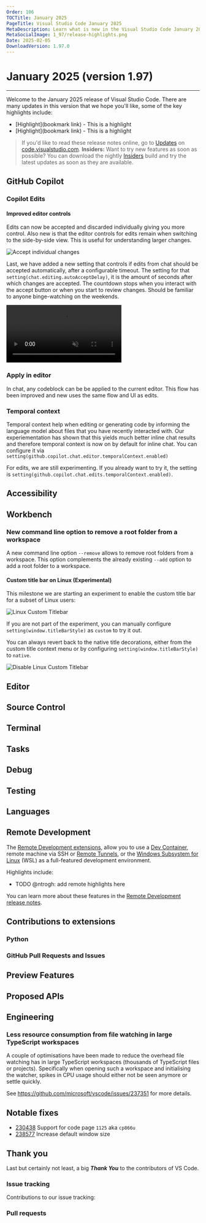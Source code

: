 ```yaml
---
Order: 106
TOCTitle: January 2025
PageTitle: Visual Studio Code January 2025
MetaDescription: Learn what is new in the Visual Studio Code January 2025 Release (1.97)
MetaSocialImage: 1_97/release-highlights.png
Date: 2025-02-05
DownloadVersion: 1.97.0
---
```

# January 2025 (version 1.97)

<!-- DOWNLOAD_LINKS_PLACEHOLDER -->

---

Welcome to the January 2025 release of Visual Studio Code. There are many updates in this version that we hope you'll like, some of the key highlights include:

* [Highlight](bookmark link) - This is a highlight
* [Highlight](bookmark link) - This is a highlight

>If you'd like to read these release notes online, go to [Updates](https://code.visualstudio.com/updates) on [code.visualstudio.com](https://code.visualstudio.com).
**Insiders:** Want to try new features as soon as possible? You can download the nightly [Insiders](https://code.visualstudio.com/insiders) build and try the latest updates as soon as they are available.

<!--
✒️ Release note guidance ✒️:
    - Suffix the heading with `(Preview)` or `(Experimental)` for non-stable features: "AI-powered code reviews (Experimental)".
    - Use second person: "You can now...".
    - Add clear and descriptive alt text to images.
    - Use present tense instead of future tense. "You can now see..." instead of "You will be able to see..."
    - Use active voice instead of passive voice. "Select the option to preview..." instead of "The option can be selected to preview..."
 -->

## GitHub Copilot

### Copilot Edits

#### Improved editor controls

Edits can now be accepted and discarded individually giving you more control. Also new is that the editor controls for edits remain when switching to the side-by-side view. This is useful for understanding larger changes.

![Accept individual changes](images/1_97/edits-accept-hunk.png)

Last, we have added a new setting that controls if edits from chat should be accepted automatically, after a configurable timeout. The setting for that `setting(chat.editing.autoAcceptDelay)`, it is the amount of seconds after which changes are accepted. The countdown stops when you interact with the accept button or when you start to review changes. Should be familiar to anyone binge-watching on the weekends.

<video src="images/1_97/edits-auto-accept.mp4" title="Auto accept by timeout" autoplay loop controls muted></video>

### Apply in editor

In chat, any codeblock can be be applied to the current editor. This flow has been improved and new uses the same flow and UI as edits.

### Temporal context

Temporal context help when editing or generating code by informing the language model about files that you have recently interacted with. Our experiementation has shown that this yields much better inline chat results and therefore temporal context is now on by default for inline chat. You can configure it via `setting(github.copilot.chat.editor.temporalContext.enabled)`

For edits, we are still experimenting. If you already want to try it, the setting is `setting(github.copilot.chat.edits.temporalContext.enabled)`.

## Accessibility


## Workbench

### New command line option to remove a root folder from a workspace

A new command line option `--remove` allows to remove root folders from a workspace. This option complements the already existing `--add` option to add a root folder to a workspace.

#### Custom title bar on Linux (Experimental)

This milestone we are starting an experiment to enable the custom title bar for a subset of Linux users:

![Linux Custom Titlebar](images/1_97/custom-title.png)

If you are not part of the experiment, you can manually configure `setting(window.titleBarStyle)` as `custom` to try it out.

You can always revert back to the native title decorations, either from the custom title context menu or by configuring `setting(window.titleBarStyle)` to `native`.

![Disable Linux Custom Titlebar](images/1_97/restore-title.png)

## Editor


## Source Control


## Terminal


## Tasks


## Debug


## Testing


## Languages


## Remote Development

The [Remote Development extensions](https://marketplace.visualstudio.com/items?itemName=ms-vscode-remote.vscode-remote-extensionpack), allow you to use a [Dev Container](https://code.visualstudio.com/docs/devcontainers/containers), remote machine via SSH or [Remote Tunnels](https://code.visualstudio.com/docs/remote/tunnels), or the [Windows Subsystem for Linux](https://learn.microsoft.com/windows/wsl) (WSL) as a full-featured development environment.

Highlights include:

- TODO @ntrogh: add remote highlights here

You can learn more about these features in the [Remote Development release notes](https://github.com/microsoft/vscode-docs/blob/main/remote-release-notes/v1_97.md).


## Contributions to extensions

### Python


### GitHub Pull Requests and Issues


## Preview Features


## Proposed APIs


## Engineering

### Less resource consumption from file watching in large TypeScript workspaces

A couple of optimisations have been made to reduce the overhead file watching has in large TypeScript workspaces (thousands of TypeScript files or projects). Specifically when opening such a workspace and initialising the watcher, spikes in CPU usage should either not be seen anymore or settle quickly.

See https://github.com/microsoft/vscode/issues/237351 for more details.


## Notable fixes

* [230438](https://github.com/microsoft/vscode/issues/230438) Support for code page `1125` aka `cp866u`
* [238577](https://github.com/microsoft/vscode/issues/238577) Increase default window size

## Thank you

Last but certainly not least, a big _**Thank You**_ to the contributors of VS Code.

### Issue tracking

Contributions to our issue tracking:


### Pull requests


<a id="scroll-to-top" role="button" title="Scroll to top" aria-label="scroll to top" href="#"><span class="icon"></span></a>
<link rel="stylesheet" type="text/css" href="css/inproduct_releasenotes.css"/>
